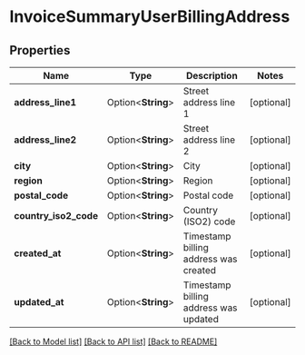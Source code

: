 # InvoiceSummaryUserBillingAddress

## Properties

Name | Type | Description | Notes
------------ | ------------- | ------------- | -------------
**address_line1** | Option<**String**> | Street address line 1 | [optional]
**address_line2** | Option<**String**> | Street address line 2 | [optional]
**city** | Option<**String**> | City | [optional]
**region** | Option<**String**> | Region | [optional]
**postal_code** | Option<**String**> | Postal code | [optional]
**country_iso2_code** | Option<**String**> | Country (ISO2) code | [optional]
**created_at** | Option<**String**> | Timestamp billing address was created | [optional]
**updated_at** | Option<**String**> | Timestamp billing address was updated | [optional]

[[Back to Model list]](../README.md#documentation-for-models) [[Back to API list]](../README.md#documentation-for-api-endpoints) [[Back to README]](../README.md)


